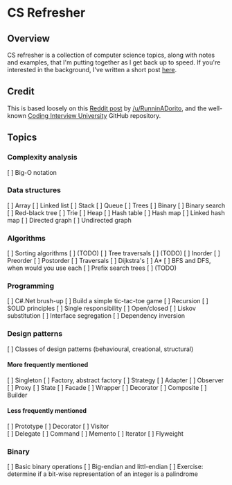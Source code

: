 # CS Refresher

## Overview

CS refresher is a collection of computer science topics, along with
notes and examples, that I'm putting together as I get back up to
speed. If you're interested in the background, I've written a short
post [here](https://httpete.nz/posts/cs-refresher-intro/).

## Credit

This is based loosely on this [Reddit post](https://www.reddit.com/r/cscareerquestions/comments/1jov24/heres_how_to_prepare_for_tech_interviews/)
by [/u/RunninADorito](https://www.reddit.com/user/RunninADorito/),
and the well-known [Coding Interview University](https://github.com/jwasham/coding-interview-university#design-patterns)
GitHub repository.

## Topics

### Complexity analysis

[ ] Big-O notation

### Data structures

[ ] Array
[ ] Linked list
[ ] Stack
[ ] Queue
[ ] Trees
    [ ] Binary
    [ ] Binary search
    [ ] Red-black tree
    [ ] Trie
[ ] Heap
[ ] Hash table
[ ] Hash map
[ ] Linked hash map
[ ] Directed graph
[ ] Undirected graph

### Algorithms

[ ] Sorting algorithms
    [ ] (TODO)
[ ] Tree traversals
    [ ] (TODO)
    [ ] Inorder
    [ ] Preorder
    [ ] Postorder
[ ] Traversals
    [ ] Dijkstra's
    [ ] A*
    [ ] BFS and DFS, when would you use each
[ ] Prefix search trees
    [ ] (TODO)

### Programming

[ ] C#.Net brush-up
    [ ] Build a simple tic-tac-toe game
[ ] Recursion
[ ] SOLID principles
    [ ] Single responsibility
    [ ] Open/closed
    [ ] Liskov substitution
    [ ] Interface segregation
    [ ] Dependency inversion


### Design patterns

[ ] Classes of design patterns (behavioural, creational, structural)

#### More frequently mentioned

[ ] Singleton
[ ] Factory, abstract factory
[ ] Strategy
[ ] Adapter
[ ] Observer
[ ] Proxy
[ ] State
[ ] Facade
[ ] Wrapper
[ ] Decorator
[ ] Composite
[ ] Builder

#### Less frequently mentioned

[ ] Prototype
[ ] Decorator
[ ] Visitor  
[ ] Delegate
[ ] Command
[ ] Memento
[ ] Iterator
[ ] Flyweight


### Binary

[ ] Basic binary operations
[ ] Big-endian and littl-endian
[ ] Exercise: determine if a bit-wise representation of an integer is a palindrome